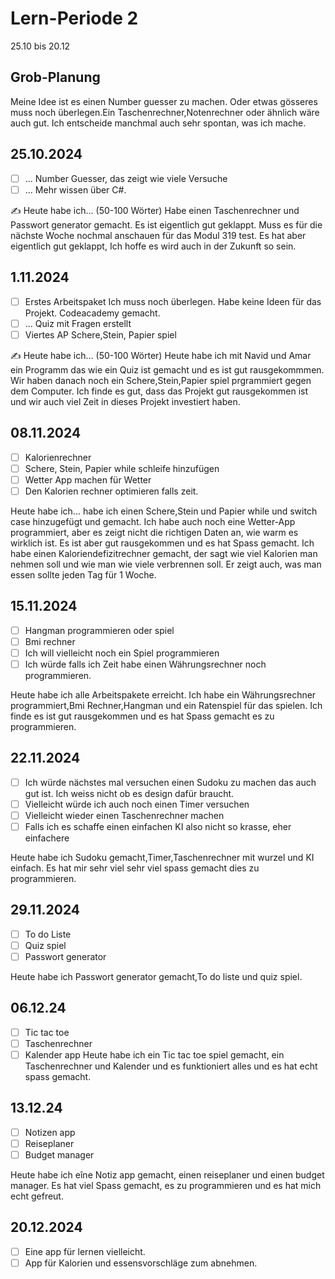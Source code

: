 # Lern-Periode 2

25.10 bis 20.12

## Grob-Planung


Meine Idee ist es einen Number guesser zu machen. Oder etwas gösseres muss noch überlegen.Ein Taschenrechner,Notenrechner oder ähnlich wäre auch gut. Ich entscheide manchmal auch sehr spontan, was ich mache.

## 25.10.2024

- [ ] ... Number Guesser, das zeigt wie viele Versuche 
- [ ] ... Mehr wissen über C#.

✍️ Heute habe ich... (50-100 Wörter) Habe einen Taschenrechner und Passwort generator gemacht. Es ist eigentlich gut geklappt. Muss es für die nächste Woche nochmal anschauen für das Modul 319 test. Es hat aber eigentlich gut geklappt, Ich hoffe es wird auch in der Zukunft so sein. 

## 1.11.2024

- [ ] Erstes Arbeitspaket Ich muss noch überlegen. Habe keine Ideen für das Projekt. Codeacademy gemacht.
- [ ] ... Quiz mit Fragen erstellt
- [ ] Viertes AP Schere,Stein, Papier spiel

✍️ Heute habe ich... (50-100 Wörter) Heute habe ich mit Navid und Amar ein Programm das wie ein Quiz ist gemacht und es ist gut rausgekommmen. Wir haben danach noch ein Schere,Stein,Papier spiel prgrammiert gegen dem Computer. Ich finde es gut, dass das Projekt gut rausgekommen ist und wir auch viel Zeit in dieses Projekt investiert haben.

## 08.11.2024
- [ ] Kalorienrechner
- [ ] Schere, Stein, Papier while schleife hinzufügen
- [ ] Wetter App machen für Wetter
- [ ] Den Kalorien rechner optimieren falls zeit.

Heute habe ich... habe ich einen Schere,Stein und Papier while und switch case hinzugefügt und gemacht. Ich habe auch noch eine Wetter-App programmiert, aber es zeigt nicht die richtigen Daten an, wie warm es wirklich ist. Es ist aber gut rausgekommen und es hat Spass gemacht. Ich habe einen Kaloriendefizitrechner gemacht, der sagt wie viel Kalorien man nehmen soll und wie man wie viele verbrennen soll. Er zeigt auch, was man essen sollte jeden Tag für 1 Woche.

## 15.11.2024

- [ ] Hangman programmieren oder spiel
- [ ] Bmi rechner
- [ ] Ich will vielleicht noch ein Spiel programmieren
- [ ] Ich würde falls ich Zeit habe einen Währungsrechner noch programmieren.

Heute habe ich alle Arbeitspakete erreicht. Ich habe ein Währungsrechner programmiert,Bmi Rechner,Hangman und ein Ratenspiel für das spielen. Ich finde es ist gut rausgekommen und es hat Spass gemacht es zu programmieren.

## 22.11.2024
- [ ] Ich würde nächstes mal versuchen einen Sudoku zu machen das auch gut ist. Ich weiss nicht ob es design dafür braucht.
- [ ] Vielleicht würde ich auch noch einen Timer versuchen
- [ ] Vielleicht wieder einen Taschenrechner machen
- [ ] Falls ich es schaffe einen einfachen KI also nicht so krasse, eher einfachere

Heute habe ich Sudoku gemacht,Timer,Taschenrechner mit wurzel und KI einfach. Es hat mir sehr viel sehr viel spass gemacht dies zu programmieren.

## 29.11.2024
- [ ] To do Liste
- [ ] Quiz spiel
- [ ] Passwort generator

Heute habe ich Passwort generator gemacht,To do liste und quiz spiel.

## 06.12.24
- [ ] Tic tac toe
- [ ] Taschenrechner
- [ ] Kalender app
      Heute habe ich ein Tic tac toe spiel gemacht, ein Taschenrechner und Kalender und es funktioniert alles und es hat echt spass gemacht.

## 13.12.24
- [ ] Notizen app
- [ ] Reiseplaner
- [ ] Budget manager
      
Heute habe ich eîne Notiz app gemacht, einen reiseplaner und einen budget manager. Es hat viel Spass gemacht, es zu programmieren und es hat mich echt gefreut.

## 20.12.2024
- [ ] Eine app für lernen vielleicht.
- [ ] App für Kalorien und essensvorschläge zum abnehmen.
